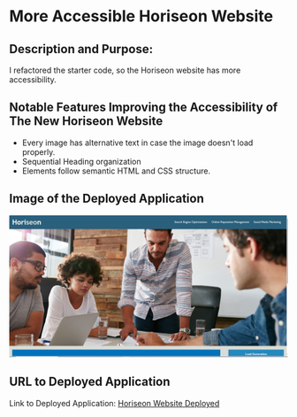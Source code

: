 # More Accessible Horiseon Website

## Description and Purpose: 
I refactored the starter code, so the Horiseon website has more accessibility. 

## Notable Features Improving the Accessibility of The New Horiseon Website
* Every image has alternative text in case the image doesn't load properly. 
* Sequential Heading organization 
* Elements follow semantic HTML and CSS structure. 

## Image of the Deployed Application
![Horiseon Website](https://github.com/Fuvolution/more-accessible-Horiseon-website/blob/main/Develop/assets/images/accessible-horiseon-website.PNG)

## URL to Deployed Application
Link to Deployed Application: [Horiseon Website Deployed](https://fuvolution.github.io/more-accessible-Horiseon-website/)
